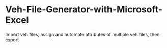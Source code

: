 # Veh-File-Generator-with-Microsoft-Excel
Import veh files, assign and automate attributes of multiple veh files, then export
